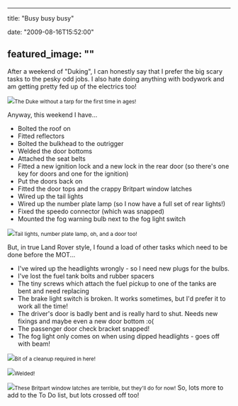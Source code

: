 
---
title: "Busy busy busy"

date: "2009-08-16T15:52:00"

featured_image: ""
---


After a weekend of "Duking", I can honestly say that I prefer the big scary tasks to the pesky odd jobs.  I also hate doing anything with bodywork and am getting pretty fed up of the electrics too!

<a href="http://danandtheduke.co.uk/uploaded_images/IMG_0916-700665.JPG"><img src="http://danandtheduke.co.uk/uploaded_images/IMG_0916-700622.JPG"/></a><span style="font-size:85%;">The Duke without a tarp for the first time in ages!</span>

Anyway, this weekend I have...
<ul><li>Bolted the roof on</li><li>Fitted reflectors</li><li>Bolted the bulkhead to the outrigger</li><li>Welded the door bottoms</li><li>Attached the seat belts</li><li>Fitted a new ignition lock and a new lock in the rear door (so there's one key for doors and one for the ignition)</li><li>Put the doors back on</li><li>Fitted the door tops and the crappy Britpart window latches</li><li>Wired up the tail lights
</li><li>Wired up the number plate lamp (so I now have a full set of rear lights!)</li><li>Fixed the speedo connector (which was snapped)</li><li>Mounted the fog warning bulb next to the fog light switch
</li></ul><a href="http://danandtheduke.co.uk/uploaded_images/IMG_0905-790670.JPG"><img src="http://danandtheduke.co.uk/uploaded_images/IMG_0905-790630.JPG"/></a><span style="font-size:85%;">Tail lights, number plate lamp, oh, and a door too!</span>

But, in true Land Rover style, I found a load of other tasks which need to be done before the MOT...
<ul><li>I've wired up the headlights wrongly - so I need new plugs for the bulbs.</li><li>I've lost the fuel tank bolts and rubber spacers</li><li>The tiny screws which attach the fuel pickup to one of the tanks are bent and need replacing</li><li>The brake light switch is broken.  It works sometimes, but I'd prefer it to work all the time!</li><li>The driver's door is badly bent and is really hard to shut.  Needs new fixings and maybe even a new door bottom :o(</li><li>The passenger door check bracket snapped!</li><li>The fog light only comes on when using dipped headlights - goes off with beam!</li></ul>
<a href="http://danandtheduke.co.uk/uploaded_images/IMG_0909-732214.JPG"><img src="http://danandtheduke.co.uk/uploaded_images/IMG_0909-732208.JPG"/></a><span style="font-size:85%;">Bit of a cleanup required in here!</span>

<a href="http://danandtheduke.co.uk/uploaded_images/IMG_0913-732188.JPG"><img src="http://danandtheduke.co.uk/uploaded_images/IMG_0913-732181.JPG"/></a><span style="font-size:85%;">Welded!</span>

<a href="http://danandtheduke.co.uk/uploaded_images/IMG_0915-700687.JPG"><img src="http://danandtheduke.co.uk/uploaded_images/IMG_0915-700684.JPG"/></a><span style="font-size:85%;">These Britpart window latches are terrible, but they'll do for now!</span>
<span style="font-size:100%;">
So, lots more to add to the To Do list, but lots crossed off too!

</span>